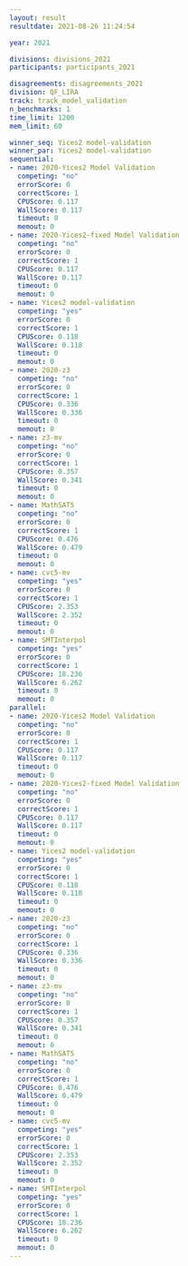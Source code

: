 ```yaml
---
layout: result
resultdate: 2021-08-26 11:24:54

year: 2021

divisions: divisions_2021
participants: participants_2021

disagreements: disagreements_2021
division: QF_LIRA
track: track_model_validation
n_benchmarks: 1
time_limit: 1200
mem_limit: 60

winner_seq: Yices2 model-validation
winner_par: Yices2 model-validation
sequential:
- name: 2020-Yices2 Model Validation
  competing: "no"
  errorScore: 0
  correctScore: 1
  CPUScore: 0.117
  WallScore: 0.117
  timeout: 0
  memout: 0
- name: 2020-Yices2-fixed Model Validation
  competing: "no"
  errorScore: 0
  correctScore: 1
  CPUScore: 0.117
  WallScore: 0.117
  timeout: 0
  memout: 0
- name: Yices2 model-validation
  competing: "yes"
  errorScore: 0
  correctScore: 1
  CPUScore: 0.118
  WallScore: 0.118
  timeout: 0
  memout: 0
- name: 2020-z3
  competing: "no"
  errorScore: 0
  correctScore: 1
  CPUScore: 0.336
  WallScore: 0.336
  timeout: 0
  memout: 0
- name: z3-mv
  competing: "no"
  errorScore: 0
  correctScore: 1
  CPUScore: 0.357
  WallScore: 0.341
  timeout: 0
  memout: 0
- name: MathSAT5
  competing: "no"
  errorScore: 0
  correctScore: 1
  CPUScore: 0.476
  WallScore: 0.479
  timeout: 0
  memout: 0
- name: cvc5-mv
  competing: "yes"
  errorScore: 0
  correctScore: 1
  CPUScore: 2.353
  WallScore: 2.352
  timeout: 0
  memout: 0
- name: SMTInterpol
  competing: "yes"
  errorScore: 0
  correctScore: 1
  CPUScore: 18.236
  WallScore: 6.262
  timeout: 0
  memout: 0
parallel:
- name: 2020-Yices2 Model Validation
  competing: "no"
  errorScore: 0
  correctScore: 1
  CPUScore: 0.117
  WallScore: 0.117
  timeout: 0
  memout: 0
- name: 2020-Yices2-fixed Model Validation
  competing: "no"
  errorScore: 0
  correctScore: 1
  CPUScore: 0.117
  WallScore: 0.117
  timeout: 0
  memout: 0
- name: Yices2 model-validation
  competing: "yes"
  errorScore: 0
  correctScore: 1
  CPUScore: 0.118
  WallScore: 0.118
  timeout: 0
  memout: 0
- name: 2020-z3
  competing: "no"
  errorScore: 0
  correctScore: 1
  CPUScore: 0.336
  WallScore: 0.336
  timeout: 0
  memout: 0
- name: z3-mv
  competing: "no"
  errorScore: 0
  correctScore: 1
  CPUScore: 0.357
  WallScore: 0.341
  timeout: 0
  memout: 0
- name: MathSAT5
  competing: "no"
  errorScore: 0
  correctScore: 1
  CPUScore: 0.476
  WallScore: 0.479
  timeout: 0
  memout: 0
- name: cvc5-mv
  competing: "yes"
  errorScore: 0
  correctScore: 1
  CPUScore: 2.353
  WallScore: 2.352
  timeout: 0
  memout: 0
- name: SMTInterpol
  competing: "yes"
  errorScore: 0
  correctScore: 1
  CPUScore: 18.236
  WallScore: 6.262
  timeout: 0
  memout: 0
---
```

